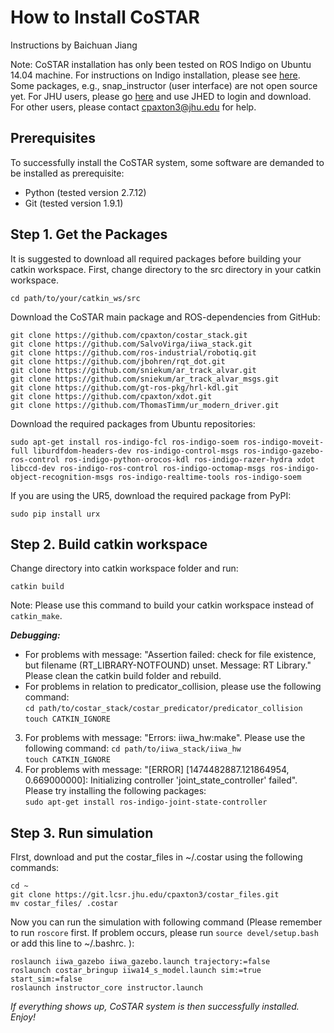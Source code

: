 # How to Install CoSTAR

Instructions by Baichuan Jiang

Note: CoSTAR installation has only been tested on ROS Indigo on Ubuntu 14.04 machine. For instructions on Indigo installation, please see [here](http://wiki.ros.org/indigo/Installation/Ubuntu). Some packages, e.g., snap_instructor (user interface) are not open source yet. For JHU users, please go [here](https://git.lcsr.jhu.edu/) and use JHED to login and download. For other users, please contact <cpaxton3@jhu.edu> for help. 


## Prerequisites
To successfully install the CoSTAR system, some software are demanded to be installed as prerequisite: 

* Python (tested version 2.7.12)
* Git (tested version 1.9.1)


## Step 1. Get the Packages

It is suggested to download all required packages before building your catkin workspace. First, change directory to the src directory in your catkin workspace. 

`cd path/to/your/catkin_ws/src`

Download the CoSTAR main package and ROS-dependencies from GitHub: 

```
git clone https://github.com/cpaxton/costar_stack.git  
git clone https://github.com/SalvoVirga/iiwa_stack.git  
git clone https://github.com/ros-industrial/robotiq.git  
git clone https://github.com/jbohren/rqt_dot.git  
git clone https://github.com/sniekum/ar_track_alvar.git  
git clone https://github.com/sniekum/ar_track_alvar_msgs.git  
git clone https://github.com/gt-ros-pkg/hrl-kdl.git  
git clone https://github.com/cpaxton/xdot.git  
git clone https://github.com/ThomasTimm/ur_modern_driver.git
```

Download the required packages from Ubuntu repositories: 

```
sudo apt-get install ros-indigo-fcl ros-indigo-soem ros-indigo-moveit-full liburdfdom-headers-dev ros-indigo-control-msgs ros-indigo-gazebo-ros-control ros-indigo-python-orocos-kdl ros-indigo-razer-hydra xdot libccd-dev ros-indigo-ros-control ros-indigo-octomap-msgs ros-indigo-object-recognition-msgs ros-indigo-realtime-tools ros-indigo-soem  
```

If you are using the UR5, download the required package from PyPI:

```
sudo pip install urx
```


## Step 2. Build catkin workspace

Change directory into catkin workspace folder and run:

```
catkin build
```
 
Note: Please use this command to build your catkin workspace instead of `catkin_make`.

***Debugging:***

* For problems with message: "Assertion failed: check for file existence, but filename (RT_LIBRARY-NOTFOUND) unset.  Message: RT Library." Please clean the catkin build folder and rebuild.  
* For problems in relation to predicator_collision, please use the following command:  
`cd path/to/costar_stack/costar_predicator/predicator_collision`  
`touch CATKIN_IGNORE`
3. For problems with message: "Errors: iiwa_hw:make". Please use the following command:
`cd path/to/iiwa_stack/iiwa_hw`  
`touch CATKIN_IGNORE`
4. For problems with message: "[ERROR] [1474482887.121864954, 0.669000000]: Initializing controller 'joint_state_controller' failed". Please try installing the following packages:  
`sudo apt-get install ros-indigo-joint-state-controller`


## Step 3. Run simulation
FIrst, download and put the costar_files in ~/.costar using the following commands:

`cd ~`  
`git clone https://git.lcsr.jhu.edu/cpaxton3/costar_files.git`  
`mv costar_files/ .costar`

Now you can run the simulation with following command (Please remember to run `roscore` first. If problem occurs, please run `source devel/setup.bash` or add this line to ~/.bashrc. ):

```
roslaunch iiwa_gazebo iiwa_gazebo.launch trajectory:=false  
roslaunch costar_bringup iiwa14_s_model.launch sim:=true start_sim:=false  
roslaunch instructor_core instructor.launch
```


*If everything shows up, CoSTAR system is then successfully installed. Enjoy!*

